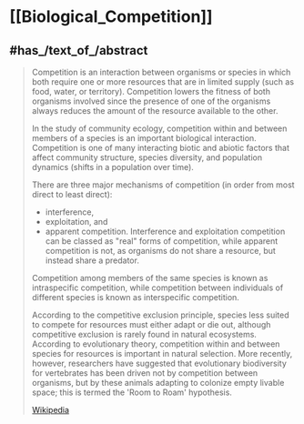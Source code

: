 
# [[Biological_Competition]] 


## #has_/text_of_/abstract 

> Competition is an interaction between organisms or species 
> in which both require one or more resources that are in limited supply (such as food, water, or territory). 
> Competition lowers the fitness of both organisms involved 
> since the presence of one of the organisms always 
> reduces the amount of the resource available to the other.
>
> In the study of community ecology, competition within and between members of a species 
> is an important biological interaction. 
> Competition is one of many interacting biotic and abiotic factors 
> that affect community structure, species diversity, and population dynamics 
> (shifts in a population over time).
>
> There are three major mechanisms of competition (in order from most direct to least direct): 
> - interference, 
> - exploitation, and 
> - apparent competition. 
> Interference and exploitation competition can be classed as "real" forms of competition, 
> while apparent competition is not, as organisms do not share a resource, 
> but instead share a predator. 
> 
> Competition among members of the same species is known as intraspecific competition, while competition between individuals of different species is known as interspecific competition.
>
> According to the competitive exclusion principle, species less suited to compete for resources must either adapt or die out, although competitive exclusion is rarely found in natural ecosystems. According to evolutionary theory, competition within and between species for resources is important in natural selection. More recently, however, researchers have suggested that evolutionary biodiversity for vertebrates has been driven not by competition between organisms, but by these animals adapting to colonize empty livable space; this is termed the 'Room to Roam' hypothesis.
>
> [Wikipedia](https://en.wikipedia.org/wiki/Competition%20(biology)) 

